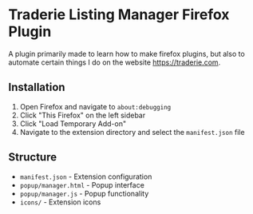 # Traderie Listing Manager Firefox Plugin

A plugin primarily made to learn how to make firefox plugins, but also to automate certain things I do on the website https://traderie.com.

## Installation

1. Open Firefox and navigate to `about:debugging`
2. Click "This Firefox" on the left sidebar
3. Click "Load Temporary Add-on"
4. Navigate to the extension directory and select the `manifest.json` file

## Structure

- `manifest.json` - Extension configuration
- `popup/manager.html` - Popup interface
- `popup/manager.js` - Popup functionality
- `icons/` - Extension icons
